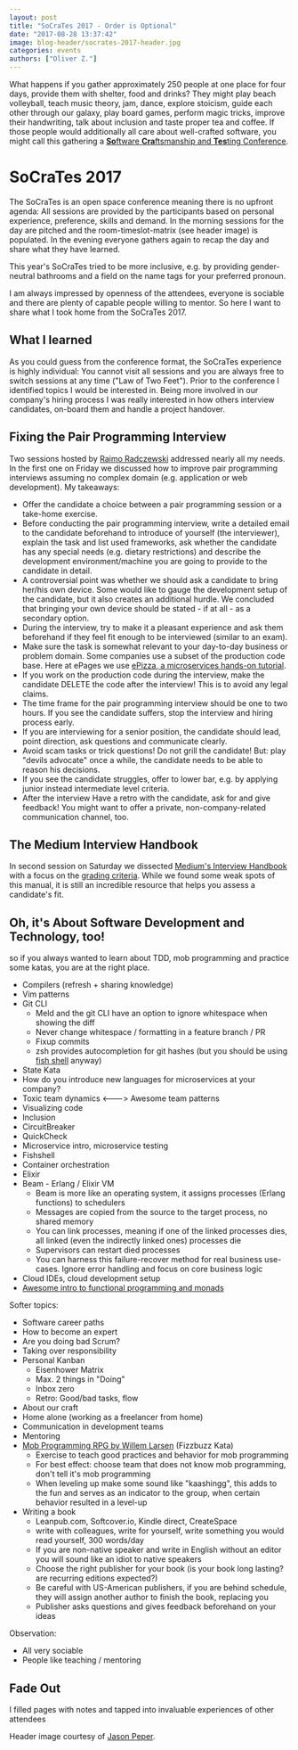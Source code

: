 ```yaml
---
layout: post
title: "SoCraTes 2017 - Order is Optional"
date: "2017-08-28 13:37:42"
image: blog-header/socrates-2017-header.jpg
categories: events
authors: ["Oliver Z."]
---
```


What happens if you gather approximately 250 people at one place for four days, provide them with shelter, food and drinks?
They might play beach volleyball, teach music theory, jam, dance, explore stoicism, guide each other through our galaxy, play board games, perform magic tricks, improve their handwriting, talk about inclusion and taste proper tea and coffee.
If those people would additionally all care about well-crafted software, you might call this gathering a [**So**ftware **Cra**ftsmanship and **Tes**ting Conference](https://www.socrates-conference.de/).

# SoCraTes 2017

The SoCraTes is an open space conference meaning there is no upfront agenda: All sessions are provided by the participants based on personal experience, preference, skills and demand.
In the morning sessions for the day are pitched and the room-timeslot-matrix (see header image) is populated. In the evening everyone gathers again to recap the day and share what they have learned.

This year's SoCraTes tried to be more inclusive, e.g. by providing gender-neutral bathrooms and a field on the name tags for your preferred pronoun.

I am always impressed by openness of the attendees, everyone is sociable and there are plenty of capable people willing to mentor.
So here I want to share what I took home from the SoCraTes 2017.

## What I learned

As you could guess from the conference format, the SoCraTes experience is highly individual:
You cannot visit all sessions and you are always free to switch sessions at any time ("Law of Two Feet").
Prior to the conference I identified topics I would be interested in.
Being more involved in our company's hiring process I was really interested in how others interview candidates, on-board them and handle a project handover.

## Fixing the Pair Programming Interview

Two sessions hosted by [Raimo Radczewski](https://twitter.com/rradczewski) addressed nearly all my needs.
In the first one on Friday we discussed how to improve pair programming interviews assuming no complex domain (e.g. application or web development).
My takeaways:

* Offer the candidate a choice between a pair programming session or a take-home exercise.
* Before conducting the pair programming interview, write a detailed email to the candidate beforehand to introduce of yourself (the interviewer), explain the task and list used frameworks, ask whether the candidate has any special needs (e.g. dietary restrictions) and describe the development environment/machine you are going to provide to the candidate in detail.
* A controversial point was whether we should ask a candidate to bring her/his own device. Some would like to gauge the development setup of the candidate, but it also creates an additional hurdle. We concluded that bringing your own device should be stated - if at all - as a secondary option.
* During the interview, try to make it a pleasant experience and ask them beforehand if they feel fit enough to be interviewed (similar to an exam).
* Make sure the task is somewhat relevant to your day-to-day business or problem domain. Some companies use a subset of the production code base. Here at ePages we use [ePizza, a microservices hands-on tutorial](https://github.com/ePages-de/epizza).
* If you work on the production code during the interview, make the candidate DELETE the code after the interview! This is to avoid any legal claims.
* The time frame for the pair programming interview should be one to two hours. If you see the candidate suffers, stop the interview and hiring process early.
* If you are interviewing for a senior position, the candidate should lead, point direction, ask questions and communicate clearly.
* Avoid scam tasks or trick questions! Do not grill the candidate! But: play "devils advocate" once a while, the candidate needs to be able to reason his decisions.
* If you see the candidate struggles, offer to lower bar, e.g. by applying junior instead intermediate level criteria.
* After the interview Have a retro with the candidate, ask for and give feedback! You might want to offer a private, non-company-related communication channel, too.

## The Medium Interview Handbook

In second session on Saturday we dissected [Medium's Interview Handbook](https://medium.engineering/mediums-engineering-interview-process-b8d6b67927c4) with a focus on the [grading criteria](https://medium.engineering/engineering-interviews-grading-rubric-8b409bec021f).
While we found some weak spots of this manual, it is still an incredible resource that helps you assess a candidate's fit.

## Oh, it's About Software Development and Technology, too!

so if you always wanted to learn about TDD, mob programming and practice some katas, you are at the right place.

* Compilers (refresh + sharing knowledge)
* Vim patterns
* Git CLI
  * Meld and the git CLI have an option to ignore whitespace when showing the diff
  * Never change whitespace / formatting in a feature branch / PR
  * Fixup commits
  * zsh provides autocompletion for git hashes (but you should be using [fish shell](https://fishshell.com/q) anyway)
* State Kata
* How do you introduce new languages for microservices at your company?
* Toxic team dynamics <---> Awesome team patterns
* Visualizing code
* Inclusion
* CircuitBreaker
* QuickCheck
* Microservice intro, microservice testing
* Fishshell
* Container orchestration
* Elixir
* Beam - Erlang / Elixir VM
  * Beam is more like an operating system, it assigns processes (Erlang functions) to schedulers
  * Messages are copied from the source to the target process, no shared memory
  * You can link processes, meaning if one of the linked processes dies, all linked (even the indirectly linked ones) processes die
  * Supervisors can restart died processes
  * You can harness this failure-recover method for real business use-cases. Ignore error handling and focus on core business logic
* Cloud IDEs, cloud development setup
* [Awesome intro to functional programming and monads](https://github.com/FaustXVI/functional-programming-introduction/tree/playing)

Softer topics:

* Software career paths
* How to become an expert
* Are you doing bad Scrum?
* Taking over responsibility
* Personal Kanban
  * Eisenhower Matrix
  * Max. 2 things in "Doing"
  * Inbox zero
  * Retro: Good/bad tasks, flow
* About our craft
* Home alone (working as a freelancer from home)
* Communication in development teams
* Mentoring
* [Mob Programming RPG by Willem Larsen](https://github.com/willemlarsen/mobprogrammingrpg/) (Fizzbuzz Kata)
  * Exercise to teach good practices and behavior for mob programming
  * For best effect: choose team that does not know mob programming, don't tell it's mob programming
  * When leveling up make some sound like "kaashingg", this adds to the fun and serves as an indicator to the group, when certain behavior resulted in a level-up
* Writing a book
  * Leanpub.com, Softcover.io, Kindle direct, CreateSpace
  * write with colleagues, write for yourself, write something you would read yourself, 300 words/day
  * If you are non-native speaker and write in English without an editor you will sound like an idiot to native speakers
  * Choose the right publisher for your book (is your book long lasting? are recurring editions expected?)
  * Be careful with US-American publishers, if you are behind schedule, they will assign another author to finish the book, replacing you
  * Publisher asks questions and gives feedback beforehand on your ideas

Observation:

* All very sociable
* People like teaching / mentoring

## Fade Out

I filled pages with notes and tapped into invaluable experiences of other attendees

Header image courtesy of [Jason Peper](https://www.flickr.com/photos/jason_peper/36632713242/).
